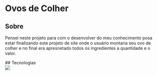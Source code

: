 <h1>Ovos de Colher</h1>
<h2>Sobre</h2>
<p>Pensei neste projeto para com o desenvolver do meu conhecimento posa estar finalizando este projeto de site onde o usuário montaria seu ovo de colher e no final era apresnetado todos os ingredientes a quantidade e o valor.</p>
## Tecnologias
<div>
  <img src="https://img.shields.io/badge/HTML-239120?style=for-the-badge&logo=html5&logoColor=white">
</div>
